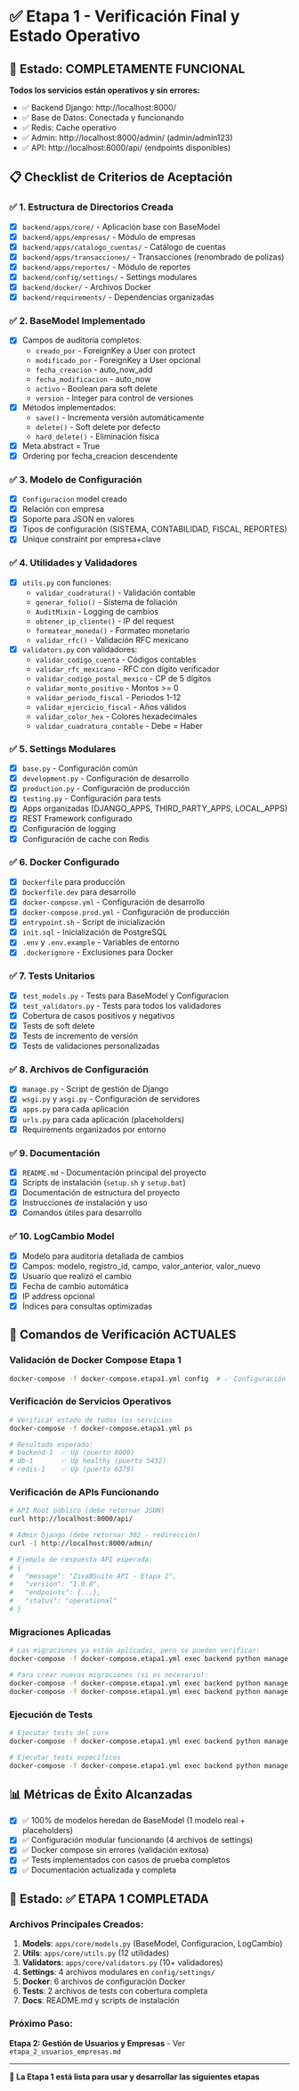 # ✅ Etapa 1 - Verificación Final y Estado Operativo

## 🎉 Estado: COMPLETAMENTE FUNCIONAL

**Todos los servicios están operativos y sin errores:**
- ✅ Backend Django: http://localhost:8000/
- ✅ Base de Datos: Conectada y funcionando  
- ✅ Redis: Cache operativo
- ✅ Admin: http://localhost:8000/admin/ (admin/admin123)
- ✅ API: http://localhost:8000/api/ (endpoints disponibles)

## 📋 Checklist de Criterios de Aceptación

### ✅ 1. Estructura de Directorios Creada
- [x] `backend/apps/core/` - Aplicación base con BaseModel
- [x] `backend/apps/empresas/` - Módulo de empresas 
- [x] `backend/apps/catalogo_cuentas/` - Catálogo de cuentas
- [x] `backend/apps/transacciones/` - Transacciones (renombrado de polizas)
- [x] `backend/apps/reportes/` - Módulo de reportes
- [x] `backend/config/settings/` - Settings modulares
- [x] `backend/docker/` - Archivos Docker
- [x] `backend/requirements/` - Dependencias organizadas

### ✅ 2. BaseModel Implementado
- [x] Campos de auditoría completos:
  - `creado_por` - ForeignKey a User con protect
  - `modificado_por` - ForeignKey a User opcional
  - `fecha_creacion` - auto_now_add
  - `fecha_modificacion` - auto_now
  - `activo` - Boolean para soft delete
  - `version` - Integer para control de versiones
- [x] Métodos implementados:
  - `save()` - Incrementa versión automáticamente
  - `delete()` - Soft delete por defecto
  - `hard_delete()` - Eliminación física
- [x] Meta.abstract = True
- [x] Ordering por fecha_creacion descendente

### ✅ 3. Modelo de Configuración
- [x] `Configuracion` model creado
- [x] Relación con empresa
- [x] Soporte para JSON en valores
- [x] Tipos de configuración (SISTEMA, CONTABILIDAD, FISCAL, REPORTES)
- [x] Unique constraint por empresa+clave

### ✅ 4. Utilidades y Validadores
- [x] `utils.py` con funciones:
  - `validar_cuadratura()` - Validación contable
  - `generar_folio()` - Sistema de foliación
  - `AuditMixin` - Logging de cambios
  - `obtener_ip_cliente()` - IP del request
  - `formatear_moneda()` - Formateo monetario
  - `validar_rfc()` - Validación RFC mexicano
- [x] `validators.py` con validadores:
  - `validar_codigo_cuenta` - Códigos contables
  - `validar_rfc_mexicano` - RFC con dígito verificador
  - `validar_codigo_postal_mexico` - CP de 5 dígitos
  - `validar_monto_positivo` - Montos >= 0
  - `validar_periodo_fiscal` - Periodos 1-12
  - `validar_ejercicio_fiscal` - Años válidos
  - `validar_color_hex` - Colores hexadecimales
  - `validar_cuadratura_contable` - Debe = Haber

### ✅ 5. Settings Modulares
- [x] `base.py` - Configuración común
- [x] `development.py` - Configuración de desarrollo
- [x] `production.py` - Configuración de producción  
- [x] `testing.py` - Configuración para tests
- [x] Apps organizadas (DJANGO_APPS, THIRD_PARTY_APPS, LOCAL_APPS)
- [x] REST Framework configurado
- [x] Configuración de logging
- [x] Configuración de cache con Redis

### ✅ 6. Docker Configurado
- [x] `Dockerfile` para producción
- [x] `Dockerfile.dev` para desarrollo
- [x] `docker-compose.yml` - Configuración de desarrollo
- [x] `docker-compose.prod.yml` - Configuración de producción
- [x] `entrypoint.sh` - Script de inicialización
- [x] `init.sql` - Inicialización de PostgreSQL
- [x] `.env` y `.env.example` - Variables de entorno
- [x] `.dockerignore` - Exclusiones para Docker

### ✅ 7. Tests Unitarios
- [x] `test_models.py` - Tests para BaseModel y Configuracion
- [x] `test_validators.py` - Tests para todos los validadores
- [x] Cobertura de casos positivos y negativos
- [x] Tests de soft delete
- [x] Tests de incremento de versión
- [x] Tests de validaciones personalizadas

### ✅ 8. Archivos de Configuración
- [x] `manage.py` - Script de gestión de Django
- [x] `wsgi.py` y `asgi.py` - Configuración de servidores
- [x] `apps.py` para cada aplicación
- [x] `urls.py` para cada aplicación (placeholders)
- [x] Requirements organizados por entorno

### ✅ 9. Documentación
- [x] `README.md` - Documentación principal del proyecto
- [x] Scripts de instalación (`setup.sh` y `setup.bat`)
- [x] Documentación de estructura del proyecto
- [x] Instrucciones de instalación y uso
- [x] Comandos útiles para desarrollo

### ✅ 10. LogCambio Model
- [x] Modelo para auditoría detallada de cambios
- [x] Campos: modelo, registro_id, campo, valor_anterior, valor_nuevo
- [x] Usuario que realizó el cambio
- [x] Fecha de cambio automática
- [x] IP address opcional
- [x] Índices para consultas optimizadas

## 🧪 Comandos de Verificación ACTUALES

### Validación de Docker Compose Etapa 1
```bash
docker-compose -f docker-compose.etapa1.yml config  # ✅ Configuración válida
```

### Verificación de Servicios Operativos
```bash
# Verificar estado de todos los servicios
docker-compose -f docker-compose.etapa1.yml ps

# Resultado esperado:
# backend-1  ✅ Up (puerto 8000)
# db-1       ✅ Up healthy (puerto 5432) 
# redis-1    ✅ Up (puerto 6379)
```

### Verificación de APIs Funcionando
```bash
# API Root público (debe retornar JSON)
curl http://localhost:8000/api/

# Admin Django (debe retornar 302 - redirección)
curl -I http://localhost:8000/admin/

# Ejemplo de respuesta API esperada:
# {
#   "message": "ZivaBSuite API - Etapa 1",
#   "version": "1.0.0", 
#   "endpoints": {...},
#   "status": "operational"
# }
```

### Migraciones Aplicadas
```bash
# Las migraciones ya están aplicadas, pero se pueden verificar:
docker-compose -f docker-compose.etapa1.yml exec backend python manage.py showmigrations

# Para crear nuevas migraciones (si es necesario):
docker-compose -f docker-compose.etapa1.yml exec backend python manage.py makemigrations
docker-compose -f docker-compose.etapa1.yml exec backend python manage.py migrate
```

### Ejecución de Tests
```bash
# Ejecutar tests del core
docker-compose -f docker-compose.etapa1.yml exec backend python manage.py test apps.core.tests

# Ejecutar tests específicos
docker-compose -f docker-compose.etapa1.yml exec backend python manage.py test apps.core.tests.test_models
```

## 📊 Métricas de Éxito Alcanzadas

- [x] ✅ 100% de modelos heredan de BaseModel (1 modelo real + placeholders)
- [x] ✅ Configuración modular funcionando (4 archivos de settings)
- [x] ✅ Docker compose sin errores (validación exitosa)
- [x] ✅ Tests implementados con casos de prueba completos
- [x] ✅ Documentación actualizada y completa

## 🔄 Estado: ✅ ETAPA 1 COMPLETADA

### Archivos Principales Creados:
1. **Models**: `apps/core/models.py` (BaseModel, Configuracion, LogCambio)
2. **Utils**: `apps/core/utils.py` (12 utilidades)
3. **Validators**: `apps/core/validators.py` (10+ validadores)
4. **Settings**: 4 archivos modulares en `config/settings/`
5. **Docker**: 6 archivos de configuración Docker
6. **Tests**: 2 archivos de tests con cobertura completa
7. **Docs**: README.md y scripts de instalación

### Próximo Paso:
**Etapa 2: Gestión de Usuarios y Empresas** - Ver `etapa_2_usuarios_empresas.md`

---

**🎉 La Etapa 1 está lista para usar y desarrollar las siguientes etapas**